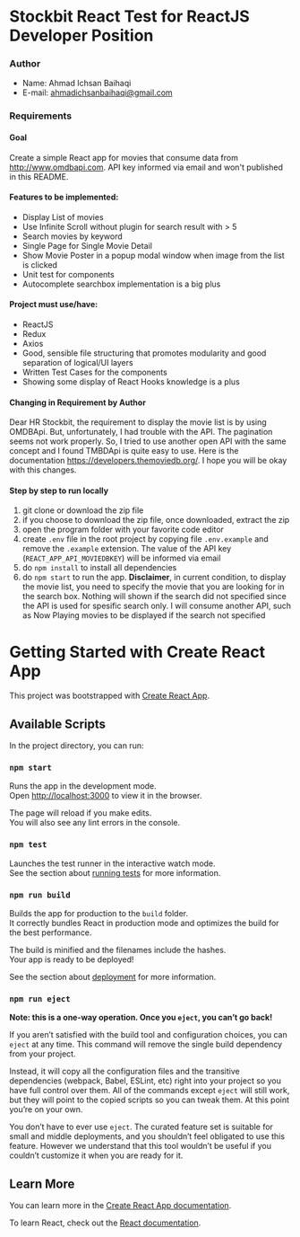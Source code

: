 # Stockbit React Test for ReactJS Developer Position


### Author
* Name: Ahmad Ichsan Baihaqi
* E-mail: ahmadichsanbaihaqi@gmail.com 


### Requirements
#### Goal
Create a simple React app for movies that consume data from http://www.omdbapi.com. API key informed via email and won't published in this README.

#### Features to be implemented:
* Display List of movies
* Use Infinite Scroll without plugin for search result with > 5
* Search movies by keyword
* Single Page for Single Movie Detail
* Show Movie Poster in a popup modal window when image from the list is clicked
* Unit test for components
* Autocomplete searchbox implementation is a big plus

#### Project must use/have:
* ReactJS
* Redux
* Axios
* Good, sensible file structuring that promotes modularity and good separation of logical/UI
layers
* Written Test Cases for the components
* Showing some display of React Hooks knowledge is a plus

#### Changing in Requirement by Author
Dear HR Stockbit, the requirement to display the movie list is by using OMDBApi. But, unfortunately, I had trouble with the API. The pagination seems not work properly. So, I tried to use another open API with the same concept and I found TMBDApi is quite easy to use. Here is the documentation https://developers.themoviedb.org/. I hope you will be okay with this changes.


#### Step by step to run locally
1. git clone or download the zip file
2. if you choose to download the zip file, once downloaded, extract the zip
3. open the program folder with your favorite code editor
4. create ```.env``` file in the root project by copying file ```.env.example``` and remove the ```.example``` extension. The value of the API key (```REACT_APP_API_MOVIEDBKEY```) will be informed via email
5. do ```npm install``` to install all dependencies
6. do ```npm start``` to run the app. **Disclaimer**, in current condition, to display the movie list, you need to specify the movie that you are looking for in the search box. Nothing will shown if the search did not specified since the API is used for spesific search only. I will consume another API, such as Now Playing movies to be displayed if the search not specified

# Getting Started with Create React App

This project was bootstrapped with [Create React App](https://github.com/facebook/create-react-app).

## Available Scripts

In the project directory, you can run:

### `npm start`

Runs the app in the development mode.\
Open [http://localhost:3000](http://localhost:3000) to view it in the browser.

The page will reload if you make edits.\
You will also see any lint errors in the console.

### `npm test`

Launches the test runner in the interactive watch mode.\
See the section about [running tests](https://facebook.github.io/create-react-app/docs/running-tests) for more information.

### `npm run build`

Builds the app for production to the `build` folder.\
It correctly bundles React in production mode and optimizes the build for the best performance.

The build is minified and the filenames include the hashes.\
Your app is ready to be deployed!

See the section about [deployment](https://facebook.github.io/create-react-app/docs/deployment) for more information.

### `npm run eject`

**Note: this is a one-way operation. Once you `eject`, you can’t go back!**

If you aren’t satisfied with the build tool and configuration choices, you can `eject` at any time. This command will remove the single build dependency from your project.

Instead, it will copy all the configuration files and the transitive dependencies (webpack, Babel, ESLint, etc) right into your project so you have full control over them. All of the commands except `eject` will still work, but they will point to the copied scripts so you can tweak them. At this point you’re on your own.

You don’t have to ever use `eject`. The curated feature set is suitable for small and middle deployments, and you shouldn’t feel obligated to use this feature. However we understand that this tool wouldn’t be useful if you couldn’t customize it when you are ready for it.

## Learn More

You can learn more in the [Create React App documentation](https://facebook.github.io/create-react-app/docs/getting-started).

To learn React, check out the [React documentation](https://reactjs.org/).
